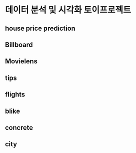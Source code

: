 # 데이터 분석 및 시각화 토이프로젝트

## house price prediction
## Billboard
## Movielens
## tips
## flights
## blike
## concrete
## city
